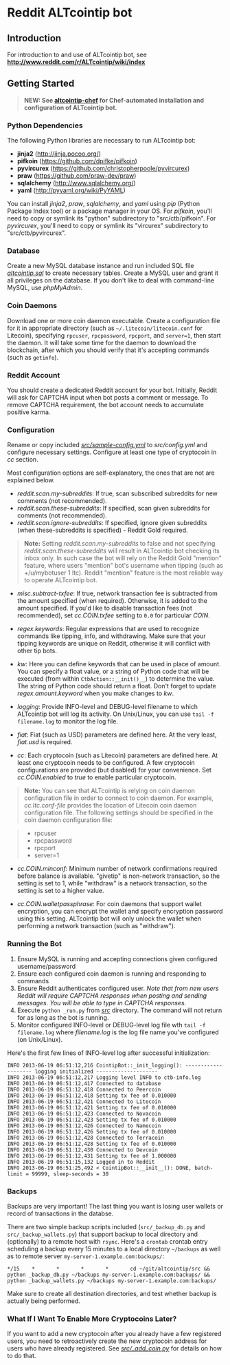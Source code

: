 # Reddit ALTcointip bot

## Introduction

For introduction to and use of ALTcointip bot, see __http://www.reddit.com/r/ALTcointip/wiki/index__

## Getting Started

>**NEW: See [altcointip-chef](https://github.com/vindimy/altcointip-chef) for Chef-automated installation and configuration of ALTcointip bot.**

### Python Dependencies

The following Python libraries are necessary to run ALTcointip bot:

* __jinja2__ (http://jinja.pocoo.org/)
* __pifkoin__ (https://github.com/dpifke/pifkoin)
* __pyvircurex__ (https://github.com/christopherpoole/pyvircurex)
* __praw__ (https://github.com/praw-dev/praw)
* __sqlalchemy__ (http://www.sqlalchemy.org/)
* __yaml__ (http://pyyaml.org/wiki/PyYAML)

You can install _jinja2_, _praw_, _sqlalchemy_, and _yaml_ using _pip_ (Python Package Index tool) or a package manager in your OS. For _pifkoin_, you'll need to copy or symlink its "python" subdirectory to "src/ctb/pifkoin". For _pyvircurex_, you'll need to copy or symlink its "vircurex" subdirectory to "src/ctb/pyvircurex".

### Database

Create a new MySQL database instance and run included SQL file _[altcointip.sql](altcointip.sql)_ to create necessary tables. Create a MySQL user and grant it all privileges on the database. If you don't like to deal with command-line MySQL, use _phpMyAdmin_.

### Coin Daemons

Download one or more coin daemon executable. Create a configuration file for it in appropriate directory (such as `~/.litecoin/litecoin.conf` for Litecoin), specifying `rpcuser`, `rpcpassword`, `rpcport`, and `server=1`, then start the daemon. It will take some time for the daemon to download the blockchain, after which you should verify that it's accepting commands (such as `getinfo`).

### Reddit Account

You should create a dedicated Reddit account for your bot. Initially, Reddit will ask for CAPTCHA input when bot posts a comment or message. To remove CAPTCHA requirement, the bot account needs to accumulate positive karma.

### Configuration

Rename or copy included _[src/sample-config.yml](src/sample-config.yml)_ to _src/config.yml_ and configure necessary settings. Configure at least one type of cryptocoin in _cc_ section.

Most configuration options are self-explanatory, the ones that are not are explained below.

* _reddit.scan.my-subreddits_: If true, scan subscribed subreddits for new comments (not recommended).
* _reddit.scan.these-subreddits_: If specified, scan given subreddits for comments (not recommended).
* _reddit.scan.ignore-subreddits_: If specified, ignore given subreddits (when these-subreddits is specified) - Reddit Gold required.

>__Note:__ Setting _reddit.scan.my-subreddits_ to false and not specifying _reddit.scan.these-subreddits_ will result in ALTcointip bot checking its inbox only. In such case the bot will rely on the Reddit Gold "mention" feature, where users "mention" bot's username when tipping (such as +/u/mybotuser 1 ltc). Reddit "mention" feature is the most reliable way to operate ALTcointip bot.

* _misc.subtract-txfee_: If true, network transaction fee is subtracted from the amount specified (when required). Otherwise, it is added to the amount specified. If you'd like to disable transaction fees (not recommended), set _cc.COIN.txfee_ setting to `0.0` for particular _COIN_.

* _regex.keywords_: Regular expressions that are used to recognize commands like tipping, info, and withdrawing. Make sure that your tipping keywords are unique on Reddit, otherwise it will conflict with other tip bots.

* _kw_: Here you can define keywords that can be used in place of amount. You can specify a float value, or a string of Python code that will be executed (from within `CtbAction::__init()__`) to determine the value. The string of Python code should return a float. Don't forget to update _regex.amount.keyword_ when you make changes to _kw_.

* _logging_: Provide INFO-level and DEBUG-level filename to which ALTcointip bot will log its activity. On Unix/Linux, you can use `tail -f filename.log` to monitor the log file.

* _fiat_: Fiat (such as USD) parameters are defined here. At the very least, _fiat.usd_ is required.

* _cc_: Each cryptocoin (such as Litecoin) parameters are defined here. At least one cryptocoin needs to be configured. A few cryptocoin configurations are provided (but disabled) for your convenience. Set _cc.COIN.enabled_ to _true_ to enable particular cryptocoin.

>__Note:__ You can see that ALTcointip is relying on coin daemon configuration file in order to connect to coin daemon. For example, _cc.ltc.conf-file_ provides the location of Litecoin coin daemon configuration file. The following settings should be specified in the coin daemon configuration file:

>* rpcuser
>* rpcpassword
>* rpcport
>* server=1

* _cc.COIN.minconf_: Minimum number of network confirmations required before balance is available. "givetip" is non-network transaction, so the setting is set to 1, while "withdraw" is a network transaction, so the setting is set to a higher value.

* _cc.COIN.walletpassphrase_: For coin daemons that support wallet encryption, you can encrypt the wallet and specify encryption password using this setting. ALTcointip bot will only unlock the wallet when performing a network transaction (such as "withdraw").

### Running the Bot

1. Ensure MySQL is running and accepting connections given configured username/password
1. Ensure each configured coin daemon is running and responding to commands
1. Ensure Reddit authenticates configured user. _Note that from new users Reddit will require CAPTCHA responses when posting and sending messages. You will be able to type in CAPTCHA responses._
1. Execute `python _run.py` from _[src](src/)_ directory. The command will not return for as long as the bot is running.
1. Monitor configured INFO-level or DEBUG-level log file wth `tail -f filename.log` where _filename.log_ is the log file name you've configured (on Unix/Linux).

Here's the first few lines of INFO-level log after successful initialization:

    INFO 2013-06-19 06:51:12,216 CointipBot::_init_logging(): -------------------- logging initialized --------------------
    INFO 2013-06-19 06:51:12,217 Logging level INFO to ctb-info.log
    INFO 2013-06-19 06:51:12,417 Connected to database
    INFO 2013-06-19 06:51:12,418 Connected to Peercoin
    INFO 2013-06-19 06:51:12,418 Setting tx fee of 0.010000
    INFO 2013-06-19 06:51:12,421 Connected to Litecoin
    INFO 2013-06-19 06:51:12,421 Setting tx fee of 0.010000
    INFO 2013-06-19 06:51:12,423 Connected to Novacoin
    INFO 2013-06-19 06:51:12,423 Setting tx fee of 0.010000
    INFO 2013-06-19 06:51:12,426 Connected to Namecoin
    INFO 2013-06-19 06:51:12,426 Setting tx fee of 0.010000
    INFO 2013-06-19 06:51:12,428 Connected to Terracoin
    INFO 2013-06-19 06:51:12,428 Setting tx fee of 0.010000
    INFO 2013-06-19 06:51:12,430 Connected to Devcoin
    INFO 2013-06-19 06:51:12,431 Setting tx fee of 1.000000
    INFO 2013-06-19 06:51:15,132 Logged in to Reddit
    INFO 2013-06-19 06:51:25,492 < CointipBot::__init__(): DONE, batch-limit = 99999, sleep-seconds = 30

### Backups

Backups are very important! The last thing you want is losing user wallets or record of transactions in the databse. 

There are two simple backup scripts included (`src/_backup_db.py` and `src/_backup_wallets.py`) that support backup to local directory and (optionally) to a remote host with `rsync`. Here's a `crontab` crontab entry scheduling a backup every 15 minutes to a local directory `~/backups` as well as to remote server `my-server-1.example.com:backups/`:

    */15    *       *       *       *       cd ~/git/altcointip/src && python _backup_db.py ~/backups my-server-1.example.com:backups/ && python _backup_wallets.py ~/backups my-server-1.example.com:backups/
    
Make sure to create all destination directories, and test whether backup is actually being performed.
    
### What If I Want To Enable More Cryptocoins Later?

If you want to add a new cryptocoin after you already have a few registered users, you need to retroactively create the new cryptocoin address for users who have already registered. See _[src/_add_coin.py](src/_add_coin.py)_ for details on how to do that.
